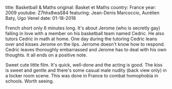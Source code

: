 title: Basketball & Maths
original: Basket et Maths
country: France
year: 2009
youtube: Z7hhx8waS84
featuring:  Jean-Denis Marcoccio, Aurélien Baty, Ugo Venel
date: 01-18-2018

French short only 6 minutes long. It's about Jerome (who is secretly gay) falling in love with a member on his basketball team named Cedric. He also tutors Cedric in math at home. One day during the tutoring Cedric leans over and kisses Jerome on the lips. Jerrome doesn't know how to respond. Cedric leaves thoroughly embarrassed and Jerome has to deal with his own thoughts. It all ends on a positive note.

Sweet cute little film. It's quick, well-done and the acting is good. The kiss is sweet and gentle and there's some casual male nudity (back view only) in a locker room scene. This was done in France to combat homophobia in schools. Worth seeing.
